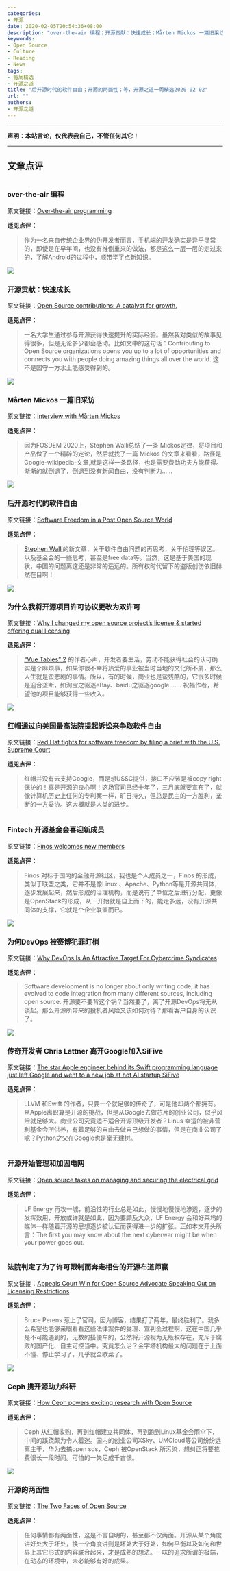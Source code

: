 ```yaml
---
categories:
- 开源
date: 2020-02-05T20:54:36+08:00
description: "over-the-air 编程；开源贡献：快速成长；Mårten Mickos 一篇旧采访；后开源时代的软件自由；为什么我将开源项目许可协议更改为双许可；红帽通过向美国最高法院提起诉讼来争取软件自由；Fintech 开源基金会喜迎新成员；为何DevOps 被赛博犯罪盯梢；传奇开发者 Chris Lattner 离开Google加入SiFive；开源开始管理和加固电网；法院判定了为了许可限制而奔走相告的开源布道师赢；Ceph 携开源助力科研；开源的两面性"
keywords:
- Open Source
- Culture
- Reading
- News
tags:
- 每周精选
- 开源之道
title: "后开源时代的软件自由；开源的两面性；等，开源之道一周精选2020 02 02"
url: ""
authors:
- 开源之道
---
```

---
**声明：本站言论，仅代表我自己，不管任何其它！**

---

## 文章点评

![]()

### over-the-air 编程

原文链接：[Over-the-air programming](https://en.wikipedia.org/wiki/Over-the-air_programming)

**适兕点评：**

>作为一名来自传统企业界的伪开发者而言，手机端的开发确实是异乎寻常的，即使是在早年间，也没有推倒重来的做法，都是这么一层一层的走过来的，了解Android的过程中，顺带学了点新知识。

![](https://miro.medium.com/max/3600/1*NRkTiiVMjmhFgS3mkIkRLg.png)

### 开源贡献：快速成长

原文链接：[Open Source contributions: A catalyst for growth.](https://medium.com/@EdidiongAsikpo/open-source-contributions-a-catalyst-for-growth-b823fc5752b1)

**适兕点评：**

>一名大学生通过参与开源获得快速提升的实际经验。虽然我对类似的故事见得很多，但是无论多少都会感动。比如文中的这句话：Contributing to Open Source organizations opens you up to a lot of opportunities and connects you with people doing amazing things all over the world. 这不是固守一方水土能感受得到的。

![](https://storage.remag.me/system/assets/images/000/001/617/original/marten_mickos_4.jpg)

### Mårten Mickos 一篇旧采访

原文链接：[Interview with Mårten Mickos](http://productivemag.com/15/interview-with-marten-mickos)

**适兕点评：**

>因为FOSDEM 2020上，Stephen Walli总结了一条 Mickos定律，将项目和产品做了一个精辟的定论，然后就找了一篇 Mickos 的文章来看看，路径是Google-wikipedia-文章,就是这样一条路径，也是需要费劲功夫方能获得。渐渐的就倒退了，倒退到没有新闻自由，没有判断力......

![](https://miro.medium.com/max/2856/1*eoZKMdRX-VT__EO3lvqdiw.jpeg)

### 后开源时代的软件自由

原文链接：[Software Freedom in a Post Open Source World](https://medium.com/@stephenrwalli/software-freedom-in-a-post-open-source-world-9f497f646af9)

**适兕点评：**

>[Stephen Walli](https://medium.com/@stephenrwalli?source=post_page-----9f497f646af9----------------------)的新文章，关于软件自由问题的再思考，关于伦理等误区。以及基金会的一些思考，甚至是free data等。当然，这是基于美国的现状，中国的问题离这还是非常的遥远的。所有权时代留下的盗版创伤依旧赫然在目啊！

![](https://jaxenter.com/wp-content/uploads/2020/01/shutterstock_664284316-768x443.jpg)

### 为什么我将开源项目许可协议更改为双许可

原文链接：[Why I changed my open source project’s license & started offering dual licensing](https://jaxenter.com/open-source-vue-tables-166978.html)

**适兕点评：**

> [“Vue Tables” 2](https://github.com/matfish2/vue-tables-2) 的作者心声，开发者要生活，劳动不能获得社会的认可确实是个麻烦事，如果你很不幸将热爱的事业被当时当地的文化所不屑，那么人生就是蛮悲剧的事情。所以，有的时候，商业也是蛮残酷的，它很多时候是迎合垄断，如淘宝之驱逐eBay、baidu之驱逐google....... 祝福作者，希望他的项目能够获得一些收入。

![](https://jaxenter.com/wp-content/uploads/2020/01/shutterstock_563096617-768x512.jpg)

### 红帽通过向美国最高法院提起诉讼来争取软件自由

原文链接：[Red Hat fights for software freedom by filing a brief with the U.S. Supreme Court](https://jaxenter.com/red-hat-software-freedom-167678.html)

**适兕点评：**

>红帽并没有去支持Google，而是想USSC提供，接口不应该是被copy right保护的！真是开源的良心啊！这场官司已经十年了，三月底就要宣布了，就像计算机历史上任何的专利案一样，旷日持久，但总是民主的一方胜利，垄断的一方妥协。这大概就是人类的进步。

![]()

### Fintech 开源基金会喜迎新成员

原文链接：[Finos welcomes new members](https://www.finextra.com/pressarticle/81368/finos-welcomes-new-members/wholesale)

**适兕点评：**

>Finos 对标于国内的金融开源社区，我也是个人成员之一，Finos 的形成，类似于联盟之类，它并不是像Linux 、Apache、Python等是开源共同体，逐步发展起来，然后形成的治理机构，而是说有了单位之后进行分配，更像是OpenStack的形成，从一开始就是自上而下的，能走多远，没有开源共同体的支撑，它就是个企业联盟而已。

![](https://thumbor.forbes.com/thumbor/960x0/https%3A%2F%2Fspecials-images.forbesimg.com%2Fdam%2Fimageserve%2F1201073298%2F960x0.jpg%3Ffit%3Dscale)

### 为何DevOps 被赛博犯罪盯梢

原文链接：[Why DevOps Is An Attractive Target For Cybercrime Syndicates](https://www.forbes.com/sites/forbestechcouncil/2020/02/04/why-devops-is-an-attractive-target-for-cybercrime-syndicates/#62c2718ed3a5)

**适兕点评：**

>Software development is no longer about only writing code; it has evolved to code integration from many different sources, including open source.  开源要不要背这个锅？当然要了，离了开源DevOps将无从谈起。那么开源所带来的投机者风险又该如何对待？那看客户自身的认识了。

![](https://i.insider.com/587521a9f10a9a23008b79ff?width=2500&format=jpeg&auto=webp)

### 传奇开发者 Chris Lattner 离开Google加入SiFive

原文链接：[The star Apple engineer behind its Swift programming language just left Google and went to a new job at hot AI startup SiFive](https://www.businessinsider.com/chris-lattner-former-apple-google-engineer-swift-ai-startup-sifive-2020-2?IR=T)

**适兕点评：**

>LLVM 和Swift 的作者，只要一个就足够的传奇了，可是他却两个都拥有。从Apple离职算是开源的挑战，但是从Google去做芯片的创业公司，似乎风险就足够大。商业公司究竟适不适合开源顶级开发者？Linus 幸运的被非营利基金会所供养，有着足够的自由去做自己想做的事情，但是在商业公司了呢？Python之父在Google也是毫无建树。	

![]()

###  开源开始管理和加固电网

原文链接：[Open source takes on managing and securing the electrical grid](https://www.zdnet.com/article/open-source-takes-on-managing-and-securing-the-electrical-grid/)

**适兕点评：**

>LF Energy 再攻一城，前沿性的行业总是如此，慢慢地慢慢地渗透，逐步的发挥效用，开放或许就是如此，因为要顾及大众，LF Energy  会和好莱坞的媒体一样随着开源的思想逐步被认证而获得进一步的扩张。正如本文开头所言：The first you may know about the next cyberwar might be when your power goes out.

![]()

###  法院判定了为了许可限制而奔走相告的开源布道师赢

原文链接：[Appeals Court Win for Open Source Advocate Speaking Out on Licensing Restrictions](https://www.eff.org/press/releases/appeals-court-win-open-source-advocate-speaking-out-licensing-restrictions)

**适兕点评：**

>Bruce Perens 惹上了官司，因为博客，结果打了两年，最终胜利了。我多么希望也能够亲眼看看这些法律案件的受理、宣判全过程啊，这在中国几乎是不可能遇到的，无数的搭便车的，公然将开源视为无版权存在，充斥于腐败的国产化、自主可控当中。究竟怎么治？金字塔机构最大的问题在于上面不懂、停止学习了，几乎就全歇菜了。

![](https://insidehpc.com/wp-content/uploads/2020/02/harry.jpg)

### Ceph 携开源助力科研

原文链接：[How Ceph powers exciting research with Open Source](https://insidehpc.com/2020/02/how-ceph-powers-exciting-research-with-open-source/)

**适兕点评：**

>Ceph 从红帽收购，再到红帽建立共同体，再到跑到Linux基金会雨伞下，中间的蹊跷颇为令人着迷。国内的创业公司XSky、UMCloud等公司纷纷远离主干，华为去搞open sds，Ceph 被OpenStack 所污染，想纠正将要花费很长一段时间。可怕的一失足成千古恨。

![](https://www.technewsworld.com/article_images/story_graphics_xlarge/xl-2018-open-source-community-1.jpg)

### 开源的两面性

原文链接：[The Two Faces of Open Source](https://www.technewsworld.com/story/86497.html)

**适兕点评：**

>任何事情都有两面性，这是不言自明的，甚至都不仅两面。开源从某个角度讲好处大于坏处，换一个角度讲则是坏处大于好处，如何平衡以及如何和世界上其它形式的内容联合起来，才是成熟的想法。一味的追求所谓的极端，在动态的环境中，未必能够有好的成果。